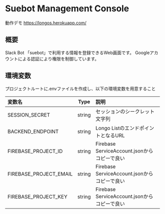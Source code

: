# Suebot Management Console
動作デモ
https://longos.herokuapp.com/ 

## 概要
Slack Bot 「suebot」で利用する情報を登録できるWeb画面です。
Googleアカウントによる認証により権限を制御しています。

## 環境変数
プロジェクトルートに.envファイルを作成し、以下の環境変数を用意すること  

|変数名|Type|説明|
|:-----|:-----:|:-----|
|SESSION_SECRET|string|セッションのシークレット文字列|
|BACKEND_ENDPOINT|string|Longo ListのエンドポイントとなるURL|
|FIREBASE_PROJECT_ID|string|Firebase ServiceAccount.jsonからコピーで良い|
|FIREBASE_PROJECT_EMAIL|string|Firebase ServiceAccount.jsonからコピーで良い|
|FIREBASE_PROJECT_KEY|string|Firebase ServiceAccount.jsonからコピーで良い|


